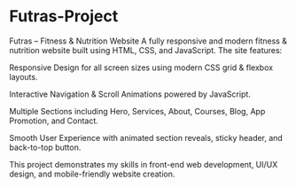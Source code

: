 # Futras-Project

Futras – Fitness & Nutrition Website
A fully responsive and modern fitness & nutrition website built using HTML, CSS, and JavaScript.
The site features:

Responsive Design for all screen sizes using modern CSS grid & flexbox layouts.

Interactive Navigation & Scroll Animations powered by JavaScript.

Multiple Sections including Hero, Services, About, Courses, Blog, App Promotion, and Contact.

Smooth User Experience with animated section reveals, sticky header, and back-to-top button.

This project demonstrates my skills in front-end web development, UI/UX design, and mobile-friendly website creation.
